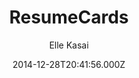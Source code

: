 ---
title: ResumeCards
github: https://github.com/ellekasai/resumecards/
demo: https://ellekasai.github.io/resumecards/
author: Elle Kasai
ssg:
  - Jekyll
cms:
  - No Cms
date: 2014-12-28T20:41:56.000Z
github_branch: gh-pages
description: >-
  [Unmaintained] A Markdown based resume generator. It looks great on
  mobile/desktop and can be saved as PDF.
stale: true
---